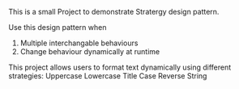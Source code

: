 This is a small Project to demonstrate Stratergy design pattern.

Use this design pattern when
1. Multiple interchangable behaviours
2. Change behaviour dynamically at runtime

This project allows users to format text dynamically using different strategies:
Uppercase
Lowercase
Title Case
Reverse String